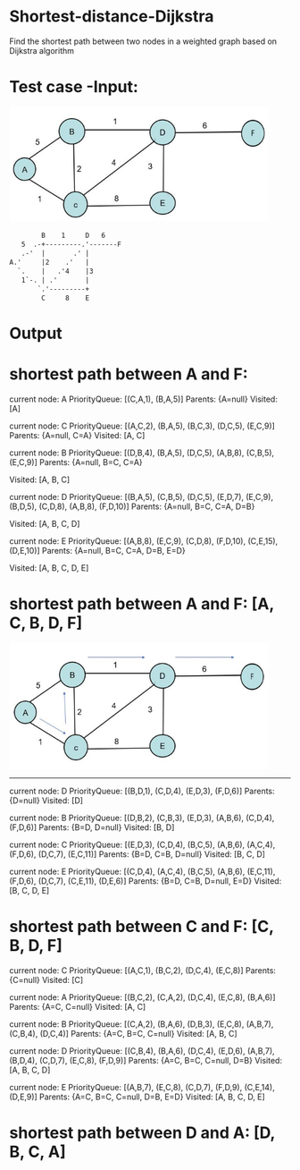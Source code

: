 # Shortest-distance-Dijkstra

Find the shortest path between two nodes in a weighted graph based on Dijkstra algorithm

# Test case -Input:

<img width="464" alt="java 8 and prio java 8  array review example" src="https://github.com/JosephThachilGeorge/Shortest-distance-Dijkstra/blob/master/1.JPG">



            B    1     D   6
       5  .-+---------.'-------F
       .-'  |       .' |
    A.'     |2    .'   |
      `.    |   .'4    |3
       1`-. | .'       |
           `.'---------+
            C     8    E
# Output

# shortest path between A and F: 

current node: A
PriorityQueue: [(C,A,1), (B,A,5)]
Parents: {A=null}
Visited: [A]

current node: C
PriorityQueue: [(A,C,2), (B,A,5), (B,C,3), (D,C,5), (E,C,9)]
Parents: {A=null, C=A}
Visited: [A, C]

current node: B
PriorityQueue: [(D,B,4), (B,A,5), (D,C,5), (A,B,8), (C,B,5), (E,C,9)]
Parents: {A=null, B=C, C=A}

Visited: [A, B, C]

current node: D
PriorityQueue: [(B,A,5), (C,B,5), (D,C,5), (E,D,7), (E,C,9), (B,D,5), (C,D,8), (A,B,8), (F,D,10)]
Parents: {A=null, B=C, C=A, D=B}

Visited: [A, B, C, D]

current node: E
PriorityQueue: [(A,B,8), (E,C,9), (C,D,8), (F,D,10), (C,E,15), (D,E,10)]
Parents: {A=null, B=C, C=A, D=B, E=D}

Visited: [A, B, C, D, E]

# shortest path between A and F: [A, C, B, D, F]
<img width="464" alt="java 8 and prio java 8  array review example" src="https://github.com/JosephThachilGeorge/Shortest-distance-Dijkstra/blob/master/2.JPG">

--------------------------------------------------------------------------------------------------------------------------------------------------------------    

current node: D
PriorityQueue: [(B,D,1), (C,D,4), (E,D,3), (F,D,6)]
Parents: {D=null}
Visited: [D]

current node: B
PriorityQueue: [(D,B,2), (C,B,3), (E,D,3), (A,B,6), (C,D,4), (F,D,6)]
Parents: {B=D, D=null}
Visited: [B, D]

current node: C
PriorityQueue: [(E,D,3), (C,D,4), (B,C,5), (A,B,6), (A,C,4), (F,D,6), (D,C,7), (E,C,11)]
Parents: {B=D, C=B, D=null}
Visited: [B, C, D]

current node: E
PriorityQueue: [(C,D,4), (A,C,4), (B,C,5), (A,B,6), (E,C,11), (F,D,6), (D,C,7), (C,E,11), (D,E,6)]
Parents: {B=D, C=B, D=null, E=D}
Visited: [B, C, D, E]
# shortest path between C and F: [C, B, D, F]




current node: C
PriorityQueue: [(A,C,1), (B,C,2), (D,C,4), (E,C,8)]
Parents: {C=null}
Visited: [C]

current node: A
PriorityQueue: [(B,C,2), (C,A,2), (D,C,4), (E,C,8), (B,A,6)]
Parents: {A=C, C=null}
Visited: [A, C]

current node: B
PriorityQueue: [(C,A,2), (B,A,6), (D,B,3), (E,C,8), (A,B,7), (C,B,4), (D,C,4)]
Parents: {A=C, B=C, C=null}
Visited: [A, B, C]

current node: D
PriorityQueue: [(C,B,4), (B,A,6), (D,C,4), (E,D,6), (A,B,7), (B,D,4), (C,D,7), (E,C,8), (F,D,9)]
Parents: {A=C, B=C, C=null, D=B}
Visited: [A, B, C, D]

current node: E
PriorityQueue: [(A,B,7), (E,C,8), (C,D,7), (F,D,9), (C,E,14), (D,E,9)]
Parents: {A=C, B=C, C=null, D=B, E=D}
Visited: [A, B, C, D, E]
# shortest path between D and A: [D, B, C, A]
